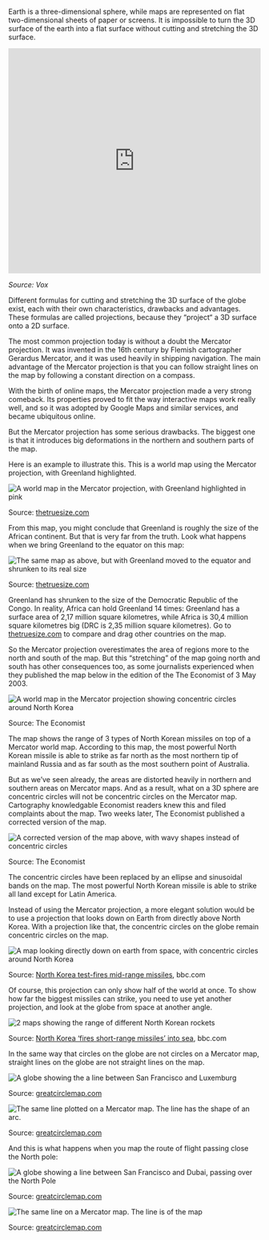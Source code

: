 Earth is a three-dimensional sphere, while maps are represented on flat two-dimensional sheets of paper or screens. It is impossible to turn the 3D surface of the earth into a flat surface without cutting and stretching the 3D surface.

<iframe width="100%" height="450" src="https://www.youtube.com/embed/kIID5FDi2JQ" title="YouTube video player" frameborder="0" allow="accelerometer; autoplay; clipboard-write; encrypted-media; gyroscope; picture-in-picture; web-share" allowfullscreen></iframe>

_Source: Vox_

Different formulas for cutting and stretching the 3D surface of the globe exist, each with their own characteristics, drawbacks and advantages. These formulas are called projections, because they “project“ a 3D surface onto a 2D surface.

The most common projection today is without a doubt the Mercator projection. It was invented in the 16th century by Flemish cartographer Gerardus Mercator, and it was used heavily in shipping navigation. The main advantage of the Mercator projection is that you can follow straight lines on the map by following a constant direction on a compass.

With the birth of online maps, the Mercator projection made a very strong comeback. Its properties proved to fit the way interactive maps work really well, and so it was adopted by Google Maps and similar services, and became ubiquitous online.

But the Mercator projection has some serious drawbacks. The biggest one is that it introduces big deformations in the northern and southern parts of the map.

Here is an example to illustrate this. This is a world map using the Mercator projection, with Greenland highlighted. 

![A world map in the Mercator projection, with Greenland highlighted in pink](Pitfalls%20in%20mapping%20d062d31d59714b4183eff65fe1492566/truesizeof-1.png)

Source: [thetruesize.com](https://www.thetruesize.com/)

From this map, you might conclude that Greenland is roughly the size of the African continent. But that is very far from the truth. Look what happens when we bring Greenland to the equator on this map:

![The same map as above, but with Greenland moved to the equator and shrunken to its real size](Pitfalls%20in%20mapping%20d062d31d59714b4183eff65fe1492566/truesizof-2.png)

Source: [thetruesize.com](https://www.thetruesize.com/)

Greenland has shrunken to the size of the Democratic Republic of the Congo. In reality, Africa can hold Greenland 14 times: Greenland has a surface area of 2,17 million square kilometres, while Africa is 30,4 million square kilometres big (DRC is 2,35 million square kilometres). Go to [thetruesize.com](https://www.thetruesize.com/) to compare and drag other countries on the map.

So the Mercator projection overestimates the area of regions more to the north and south of the map. But this “stretching” of the map going north and south has other consequences too, as some journalists experienced when they published the map below in the edition of the The Economist of 3 May 2003.

![A world map in the Mercator projection showing concentric circles around North Korea](Pitfalls%20in%20mapping%20d062d31d59714b4183eff65fe1492566/economist-northkorea-mercator.jpg)

Source: The Economist

The map shows the range of 3 types of North Korean missiles on top of a Mercator world map. According to this map, the most powerful North Korean missile is able to strike as far north as the most northern tip of mainland Russia and as far south as the most southern point of Australia.

But as we’ve seen already, the areas are distorted heavily in northern and southern areas on Mercator maps. And as a result, what on a 3D sphere are concentric circles will not be concentric circles on the Mercator map. Cartography knowledgable Economist readers knew this and filed complaints about the map. Two weeks later, The Economist published a corrected version of the map.

![A corrected version of the map above, with wavy shapes instead of concentric circles](Pitfalls%20in%20mapping%20d062d31d59714b4183eff65fe1492566/economist-northkorea-correction.jpg)

Source: The Economist

The concentric circles have been replaced by an ellipse and sinusoidal bands on the map. The most powerful North Korean missile is able to strike all land except for Latin America.

Instead of using the Mercator projection, a more elegant solution would be to use a projection that looks down on Earth from directly above North Korea. With a projection like that, the concentric circles on the globe remain concentric circles on the map.

![A map looking directly down on earth from space, with concentric circles around North Korea](Pitfalls%20in%20mapping%20d062d31d59714b4183eff65fe1492566/_66923628_north_korea_ranges624_2.gif)

Source: [North Korea test-fires mid-range missiles](https://www.bbc.com/news/world-asia-26743197), bbc.com

Of course, this projection can only show half of the world at once. To show how far the biggest missiles can strike, you need to use yet another projection, and look at the globe from space at another angle.

![2 maps showing the range of different North Korean rockets](Pitfalls%20in%20mapping%20d062d31d59714b4183eff65fe1492566/_88837987_north_korea_missile_ranges2_map624new.png)

Source: [North Korea ‘fires short-range missiles’ into sea](https://www.bbc.com/news/world-asia-35860044), bbc.com

In the same way that circles on the globe are not circles on a Mercator map, straight lines on the globe are not straight lines on the map.

![A globe showing the a line between San Francisco and Luxemburg](Pitfalls%20in%20mapping%20d062d31d59714b4183eff65fe1492566/luxembourg-sanfrancisco-globe.png)

Source: [greatcirclemap.com](http://greatcirclemap.com/)

![The same line plotted on a Mercator map. The line has the shape of an arc.](Pitfalls%20in%20mapping%20d062d31d59714b4183eff65fe1492566/luxembourg-sanfrancisco-map.png)

Source: [greatcirclemap.com](http://greatcirclemap.com/)

And this is what happens when you map the route of flight passing close the North pole:

![A globe showing a line between San Francisco and Dubai, passing over the North Pole](Pitfalls%20in%20mapping%20d062d31d59714b4183eff65fe1492566/dubai-sanfrancisco-globe.png)

Source: [greatcirclemap.com](https://www.greatcirclemap.com/)

![The same line on a Mercator map. The line is of the map](Pitfalls%20in%20mapping%20d062d31d59714b4183eff65fe1492566/dubai-sanfrancisco-map.png)

Source: [greatcirclemap.com](https://www.greatcirclemap.com/)